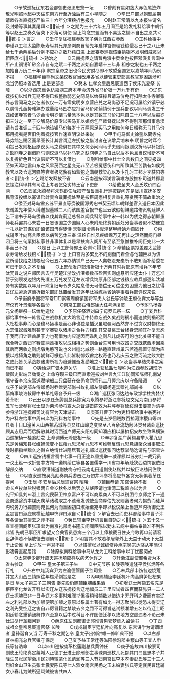 <!-- { "loadSidebar": true } -->
　　○予故巡抚辽东右佥都御史张思忠祭一坛
　　○昏刻有星如盏大赤色尾迹炸散光明照地起中天往东南方行至近浊后有三小星随之
　　○辛巳户部以朝觐届期请敕各省直抚按严催三十六年分漕粮折色报允
　　○时赵王常清以九本报生请名及封婚等事其奏尾拜＜锍-釒＞之期为三十六年五月间至是始发礼科给事中胡忻等以赵王之奏久留突下旁落可惧使  皇上笃念宗盟而有不易达之情不自出之恩共＜锍-釒＞言之
　　○壬午复除福建参政窦子偁为江西右参政
　　○工科给事中李瑾以工程太监陈永寿纵其兄邦彦剥商冒帑先年启祥宫脩理钱粮侵吞已十之八止未给七千余两系后分例不应办之数乃藉口进  上反妄奏巡视该臣掯银不发明借威灵以箝臣庶＜锍-釒＞劾治之
　　○云南抚臣之请暂免滇中贡金也按臣邓渼复言滇中所产止铜锡矿砂金非自有之赋二千两之派始自嘉靖十三年非  祖宗之制也五千两之加始自万历二十年非  肃宗皇帝之旧也今民穷财尽即不敢望全蠲乞以嘉靖年间为例不报
　　○福建学臣熊尚文条议教官当改用各省以便管束吏部言教官寒困跋涉可念当仍照本省选用  上是吏部言
　　○癸未  仁孝文皇后忌辰遣西宁侯宋光夏祭  长陵
　　○以浙西灾重免杭嘉湖三府本年协济外省马价银一万九千有奇
　　○辽东抚按初以增兵无期不得已权整敝弱乞兑冏马以给征操且请马价免行扣除太仆寺卿张养志言冏马之实在者仅仅一万有零矣明岁京营应兑之马尚恐不足况可屡给外镇乎必以虏情孔亟势难猝办或量给马匹亦应扣留马价如蓟镇例于是兵部议以冏马调发三千匹如该寺寄餋马少合令明岁俵马量派本色以足其数其马价扣除自三十八年以后每岁扣三分之一至于岁解马价原专以买马非以媚虏乞严敕督抚以后不得别项那借事急渎请有旨准调三千匹与他该镇马价每岁十万两原足买马之用如何今日輙称无马其马价那用抚夷是否旧例着抚按官作速查明议处来说
　　○甲申屯马御史徐鉴以冏寺兑马势绌乞赐区画早图长计其言谓辽左抚按之借讨者在议增兵饷未奉  明旨之时耳今  明旨已发则枢臣原议买马之费俱在其中又何必问冏马乎夫借冏银则议折马以补银究之缺冏寺之银借冏马则议派马以补马究之缺冏寺之马自此以后本色且当议增断不可以复折折色且当议偿断不可以复借也
　　○刑科给事中杜士全言数日之间灾报四至如天鸣地震山东之风早茂西之星变无非至苦极冤感伤和气所致其至苦孰有如侯凭教官以及仓巡河驿等官者极冤孰有如监犯之满朝荐梁心以及卞孔时王邦才李获阳等者＜锍-釒＞乞赐给发释放不省
　　○云南巡按邓渼言滇难方殷推补司道并郡县乞铨注科甲其有司注上考者乞免劣转王官下吏部
　　○给戴圣夫人金氏坟价四百两
　　○乙酉革永腾参将朱鹤龄任陇把守备鲁重礼行巡按提问先是陇川宣抚多安民背汉投缅以寡谋启衅责令戴罪抚处至是按臣周懋相复言重礼等贪残不简故重治之
　　○倭至对马岛酋玄苏平景直等赍彼国源秀忠书契云顷年朝鲜差官入送日本因此来谢盖先年倭人缚送掘墓贼二人而该国差官报书也且云欲假朝鲜道路脩贡朝廷鲜人乞下谕书于马岛倭酋以伐其谋蓟辽总督以闻兵科给事中宋一韩以为倭之得志朝鲜虽师老兵罢其心未尝一日忘该国主少国疑人心未附恐终费朝廷处分当事者似不妨便宜一扎以折其谋仍即诏该国毋得徒恃  天朝督令集兵浚湟整甲峙饷为自固计
　　○丙戌辅臣叶向高言臣顷以病苦乞休三奉  温纶自惟夙疾缠绵万无再出之理然而阁门昼闭且将三旬栗拟私家甚非事体复以是早扶病入阁所有至紧至急惟推补阁臣完此一大事而已不报
　　○是日  上以工部侍郎王汝训＜锍-釒＞命辅臣票拟盖覆太监陈永寿请给发钱粮＜锍-釒＞也  上曰宫内多繁比不的别衙门着全与他辅臣以为该监所请找给之钱粮经今已五六年办纳铺户已无一人矣乾没充橐所不敢知而补给委在可已于是久之不复给
　　○上既命发户部漕折银十万两其时兵部原有增兵下年节汰冗冒之说户部因言去年吴楚江浙改折漕银数虽盈百实则虚悬所应还太仆十万乞准暂于别项发边银内先凑五万兑发至辽左议增兵饷原非臣部之钱粮应敕兵部逐年汰减务有实数期以年月开除复旧毋令岁久姑息借无可借偿无可偿坐穷困重为他日之忧得旨辽左紧急这漕折银尔部即处置给发其逐年汰减练兵省饷等事着兵部详议来说
　　○予衡府奉国将军常□□察等周府镇国将军夫人谷氏等钟陵王府仪宾文华等益府仪宾叶景焜等各诰命
　　○南京工部右侍郎徐大任考满复职
　　○予驸马杨春元父杨继祭一坛给地造坟
　　○予原任祭酒刘曰宁母罗氏祭一坛
　　○丁亥兵科都给事中宋一韩言辽左战款机宜大略言辽中恃款忘战久矣战则祸小而速款则祸迟而大杜松事非而心是也马拯事是而心非也独是插汉虽崛疆河西然亦不过贪汉财物终无大志惟奴酋难制甚于宰赛窃以诸虏之合兵力相轧其交易离王台终身忠顺其孙复无怨于我而归计建酋屈于力也苟借为内应遂因而乖乱之则凡儿虎答可购也北关果不能自保合听之西归宰赛使两酋相攻以成相持之势则金台矢可用也奴酋之交既携西虏因乘其后而两收之则虎墩兔憨可说也义州迤北咸镜一路适直建州巢穴若造舰置守暗为应援以成犄角之助则朝鲜可檄也凡此皆制御奴酋之权奇也乃若庆云之败河流之败大胜之败此皆关系战款诸虏所视为趋避惟蚤发勘地之＜锍-釒＞及当事早结失事之案而已不报
　　○铸给湖广督木道关防
　　○淮上获私盐七艘称为江西参政胡瓒所贩御史彭端吾劾奏之  上命夺瓒三级已而直隶巡按刘兰言九江江防同知陈师孔南湖嘴守备李余庆驾送瓒哨船二只盘获在彼仍命罚师孔二月俸余庆以守备降调
　　○戊子予故吏部左侍郎杨时乔赠吏部尚书故礼部左侍郎杨道宾赠礼部尚书
　　○以纂脩事竣诰敕房中书单礼等各予升一级　　○湖广巡抚张问达劾布政邹学柱贪婪状着革职
　　○己丑以原任永腾副总兵陈寅为永腾参将浙江参将赵文宪为南山参将五军七营参将张士显为柴沟参将宣大总督游击陈效为井坪参将延绥游击姜霆为清平参将浙江巡抚都司沈有容为天津游击
　　○庚寅升曹于汴为吏科都给事中翁宪祥为户科左给事中周曰庠为刑科右给事中
　　○先是去岁徊贼数百掠河津稷山等四县者十日□潼关入山西掠芮城等县又红山岭之变聚至八百余流劫鄜泾灵台诸处巡抚顾其志用兵而后解散其时河西道卢傅元庆阳府同知潘应相以屡执招安故坐致纵横狭西巡按杨一桂追劾之  上命调傅元降应相一级
　　○辛卯复湖广黄梅县举人瞿九思先是黄梅知县张维翰激变小民藉九思求解九思不可维翰反谓九思悬旗聚众当事取江陵时相指坐黜久之得白绝情仕进隐居著述礼部以巡抚张问达荐举隐逸请先与昭雪许之
　　○四川巡按钱桓言蜀中七事一用正途以重提举一减课额以苏穷灶一裁冗员一议土鞑一改折蜀中方物一遵桐绥仁等县各置儒学一川省每年解赴狭西边饷银依旧解部交纳
　　○直隶漕储道副使梅守相云南屯田道副使赵楷并以按臣论劾闲住致仕
　　○以直隶巡按吴亮劾奏南兵游击江万仞井坪参将高应节各贪无状俱着革任提问
　　○壬辰  孝安皇后忌辰遣官祭  昭陵　　○辅臣恭请  东宫讲读不报
　　○命长卢挨单盐税银两自金岁秋冬以后罢之从鹾臣请也津湾二税监亦以为言
　　○宛平知县刘曰淑上言宛民获卫神京富户不可以商累商人不可以税困今京师之下一遇佥商遂罄资本煤灰炭草诸税取之不遗毫发诚使佥商厚估先发则富者何为揭赀而徒芦沟税务力行蠲罢则宛民何为而重困初曰淑始至宛平即以税议条上当道芦沟桥御史王孟震言曰淑庇属横征越申饰罪曰淑自＜锍-釒＞解官去已而吏科都给事中曹子汴等各请治其擅去之罪不报
　　○癸巳辅臣李廷机言臣自劾之＜锍-釒＞五十又一查宣德间阁臣张瑛出为南京礼部尚书隆庆间阁臣陈以勤未去阁中揭帖奉旨准不列名此皆  先朝已事臣所求望又会典官员患病三个月以上俸粮截日住支今敢再申前请容臣辞俸若不候放径去则前＜锍-釒＞明言其不敢若移居郭外上无益于动天下无益于止谤惟  皇上许放一声耳不报
　　○以脩撰张以诚编脩孙承宗吴宗达骆从宇简讨彭凌霄直起居馆
　　○除原拟南科给事中马从龙为工科给事中以丁忧服阕故
　　○太常寺少卿升应天巡抚项应祥以病乞休许之
　　○升浙江副使邹希贤为本省右参政
　　○甲午  皇太子第三子生
　　○中元节祭  长陵等陵遣隆平侯张炳等各行礼　　○升右中允汤宾尹为左谕德管国子监司业
　　○乙未兵部申饬各边烧荒并宣大山西三镇照往年樵采例旨是之
　　○丙申赐辅臣李廷机叶向高鲜笋枇杷果是日  皇太子第三子三朝告  奉先殿仍赐辅臣脯醢果酒
　　○初增辽士解额五名先是枢臣李化龙议开科以实辽左辽东抚按言辽地幅员二千里应试者四百而获隽只一二人辽士扼腕已非一日今辽方多事时难骤举但得稍增额数以惜边才无开科之费而有实辽左之利礼部以为加额便第加额之意原以系属土著有如比一得志聚族以徙恐未得实辽之利先受空辽之害自非厉冒籍之禁峻去乡之罚不可得旨这试额准增五名以待辽士昭朝廷轸念重镇鼓舞作兴至意以后中过科目不许图便迁移以致地方空虚违者不论己未仕进尽行革黜问罪
　　○荫原任左副都御史郭惟贤男郭梦詹入监读书
　　○丁酉  成祖文皇帝忌辰遣官祭  长陵
　　○戊戌辅臣李廷机叶向高复以  东宫讲学为请谓顷者  皇孙诞育又当  万寿千秋之期乞令  皇太子出御讲帷一修旷典不报
　　○以右都督林桐充总兵官镇守保定
　　○己亥予益王常迁等滋阳徐沟郡主稷山等王宜人申氏等各诰命
　　○以四川巡按劾革松藩副总兵黄钟任　　○庚子旌故四川按察司副使王纶纶真定藁城人正德丁丑进士除刑部主事谏南巡杖几死额其门曰显忠孝子井陉生员张民望浙川民刘待徵蒙化民范润等三人节妇南宫民李本孝妻彭氏等三十三人烈妇金山卫生员张士震妻陈氏等七人烈女南宫民杨之玉未婚妻张氏等定襄民曹廷辅女小春儿为贼所逼骂贼被害共四人

